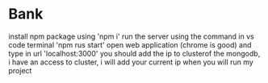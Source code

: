 # Bank 
install npm package using 'npm i'
run the server using the command in vs code terminal 'npm rus start'
open web application (chrome is good) and type in url 'localhost:3000'
you should add the ip to clusterof the mongodb, i have an access to cluster, i will add your current ip when you will run my project


